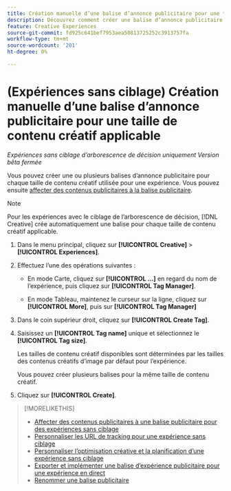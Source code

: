 ```yaml
---
title: Création manuelle d’une balise d’annonce publicitaire pour une taille de contenu créatif applicable
description: Découvrez comment créer une balise d’annonce publicitaire pour une taille de contenu créatif spécifique.
feature: Creative Experiences
source-git-commit: fd925c641bef7953aea50813725252c3913757fa
workflow-type: tm+mt
source-wordcount: '201'
ht-degree: 0%

---
```


# (Expériences sans ciblage) Création manuelle d’une balise d’annonce publicitaire pour une taille de contenu créatif applicable

*Expériences sans ciblage d’arborescence de décision uniquement*
*Version bêta fermée*

Vous pouvez créer une ou plusieurs balises d’annonce publicitaire pour chaque taille de contenu créatif utilisée pour une expérience. Vous pouvez ensuite [affecter des contenus publicitaires à la balise publicitaire](experience-tag-assign-creatives.md).

>[!NOTE]
>
>Pour les expériences avec le ciblage de l’arborescence de décision, [!DNL Creative] crée automatiquement une balise pour chaque taille de contenu créatif applicable.

1. Dans le menu principal, cliquez sur **[!UICONTROL Creative]** > **[!UICONTROL Experiences]**.

1. Effectuez l’une des opérations suivantes :

   * En mode Carte, cliquez sur **[!UICONTROL ...]** en regard du nom de l’expérience, puis cliquez sur **[!UICONTROL Tag Manager]**.

   * En mode Tableau, maintenez le curseur sur la ligne, cliquez sur **[!UICONTROL More]**, puis sur **[!UICONTROL Tag Manager]**

1. Dans le coin supérieur droit, cliquez sur **[!UICONTROL Create Tag]**.

1. Saisissez un **[!UICONTROL Tag name]** unique et sélectionnez le **[!UICONTROL Tag size]**.

   Les tailles de contenu créatif disponibles sont déterminées par les tailles des contenus créatifs d’image par défaut pour l’expérience.

   Vous pouvez créer plusieurs balises pour la même taille de contenu créatif.<!-- What are the implications? -->

1. Cliquez sur **[!UICONTROL Create]**.

>[!MORELIKETHIS]
>
>* [Affecter des contenus publicitaires à une balise publicitaire pour des expériences sans ciblage](experience-tag-assign-creatives.md)
>* [Personnaliser les URL de tracking pour une expérience sans ciblage](experience-tracking-urls-no-targeting.md)
>* [Personnaliser l’optimisation créative et la planification d’une expérience sans ciblage](experience-optimization-scheduling-no-targeting.md)
>* [Exporter et implémenter une balise d’expérience publicitaire pour une expérience en direct](experience-tag-export.md)
>* [Renommer une balise publicitaire](experience-tag-rename.md)
